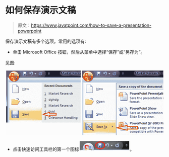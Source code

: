 # 如何保存演示文稿

> 原文：<https://www.javatpoint.com/how-to-save-a-presentation-powerpoint>

保存演示文稿有多个选项。常用的选项有:

*   单击 Microsoft Office 按钮，然后从菜单中选择“保存”或“另存为”。

见图:

![MSpowerpoint How to save a presentation 1](img/582fe572ea9f61b65ab7b0d3c72b777b.png)

*   点击快速访问工具栏的第一个图标![MSpowerpoint How to save a presentation 2](img/45223321a2cc9260845e6b08a6392e1a.png)。